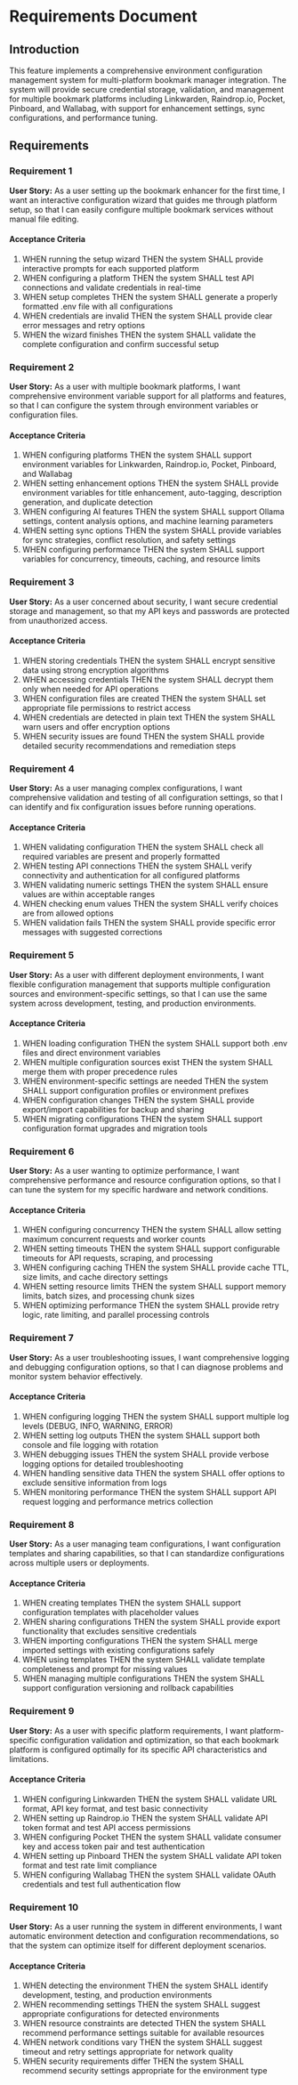 # Requirements Document

## Introduction

This feature implements a comprehensive environment configuration management system for multi-platform bookmark manager integration. The system will provide secure credential storage, validation, and management for multiple bookmark platforms including Linkwarden, Raindrop.io, Pocket, Pinboard, and Wallabag, with support for enhancement settings, sync configurations, and performance tuning.

## Requirements

### Requirement 1

**User Story:** As a user setting up the bookmark enhancer for the first time, I want an interactive configuration wizard that guides me through platform setup, so that I can easily configure multiple bookmark services without manual file editing.

#### Acceptance Criteria

1. WHEN running the setup wizard THEN the system SHALL provide interactive prompts for each supported platform
2. WHEN configuring a platform THEN the system SHALL test API connections and validate credentials in real-time
3. WHEN setup completes THEN the system SHALL generate a properly formatted .env file with all configurations
4. WHEN credentials are invalid THEN the system SHALL provide clear error messages and retry options
5. WHEN the wizard finishes THEN the system SHALL validate the complete configuration and confirm successful setup

### Requirement 2

**User Story:** As a user with multiple bookmark platforms, I want comprehensive environment variable support for all platforms and features, so that I can configure the system through environment variables or configuration files.

#### Acceptance Criteria

1. WHEN configuring platforms THEN the system SHALL support environment variables for Linkwarden, Raindrop.io, Pocket, Pinboard, and Wallabag
2. WHEN setting enhancement options THEN the system SHALL provide environment variables for title enhancement, auto-tagging, description generation, and duplicate detection
3. WHEN configuring AI features THEN the system SHALL support Ollama settings, content analysis options, and machine learning parameters
4. WHEN setting sync options THEN the system SHALL provide variables for sync strategies, conflict resolution, and safety settings
5. WHEN configuring performance THEN the system SHALL support variables for concurrency, timeouts, caching, and resource limits

### Requirement 3

**User Story:** As a user concerned about security, I want secure credential storage and management, so that my API keys and passwords are protected from unauthorized access.

#### Acceptance Criteria

1. WHEN storing credentials THEN the system SHALL encrypt sensitive data using strong encryption algorithms
2. WHEN accessing credentials THEN the system SHALL decrypt them only when needed for API operations
3. WHEN configuration files are created THEN the system SHALL set appropriate file permissions to restrict access
4. WHEN credentials are detected in plain text THEN the system SHALL warn users and offer encryption options
5. WHEN security issues are found THEN the system SHALL provide detailed security recommendations and remediation steps

### Requirement 4

**User Story:** As a user managing complex configurations, I want comprehensive validation and testing of all configuration settings, so that I can identify and fix configuration issues before running operations.

#### Acceptance Criteria

1. WHEN validating configuration THEN the system SHALL check all required variables are present and properly formatted
2. WHEN testing API connections THEN the system SHALL verify connectivity and authentication for all configured platforms
3. WHEN validating numeric settings THEN the system SHALL ensure values are within acceptable ranges
4. WHEN checking enum values THEN the system SHALL verify choices are from allowed options
5. WHEN validation fails THEN the system SHALL provide specific error messages with suggested corrections

### Requirement 5

**User Story:** As a user with different deployment environments, I want flexible configuration management that supports multiple configuration sources and environment-specific settings, so that I can use the same system across development, testing, and production environments.

#### Acceptance Criteria

1. WHEN loading configuration THEN the system SHALL support both .env files and direct environment variables
2. WHEN multiple configuration sources exist THEN the system SHALL merge them with proper precedence rules
3. WHEN environment-specific settings are needed THEN the system SHALL support configuration profiles or environment prefixes
4. WHEN configuration changes THEN the system SHALL provide export/import capabilities for backup and sharing
5. WHEN migrating configurations THEN the system SHALL support configuration format upgrades and migration tools

### Requirement 6

**User Story:** As a user wanting to optimize performance, I want comprehensive performance and resource configuration options, so that I can tune the system for my specific hardware and network conditions.

#### Acceptance Criteria

1. WHEN configuring concurrency THEN the system SHALL allow setting maximum concurrent requests and worker counts
2. WHEN setting timeouts THEN the system SHALL support configurable timeouts for API requests, scraping, and processing
3. WHEN configuring caching THEN the system SHALL provide cache TTL, size limits, and cache directory settings
4. WHEN setting resource limits THEN the system SHALL support memory limits, batch sizes, and processing chunk sizes
5. WHEN optimizing performance THEN the system SHALL provide retry logic, rate limiting, and parallel processing controls

### Requirement 7

**User Story:** As a user troubleshooting issues, I want comprehensive logging and debugging configuration options, so that I can diagnose problems and monitor system behavior effectively.

#### Acceptance Criteria

1. WHEN configuring logging THEN the system SHALL support multiple log levels (DEBUG, INFO, WARNING, ERROR)
2. WHEN setting log outputs THEN the system SHALL support both console and file logging with rotation
3. WHEN debugging issues THEN the system SHALL provide verbose logging options for detailed troubleshooting
4. WHEN handling sensitive data THEN the system SHALL offer options to exclude sensitive information from logs
5. WHEN monitoring performance THEN the system SHALL support API request logging and performance metrics collection

### Requirement 8

**User Story:** As a user managing team configurations, I want configuration templates and sharing capabilities, so that I can standardize configurations across multiple users or deployments.

#### Acceptance Criteria

1. WHEN creating templates THEN the system SHALL support configuration templates with placeholder values
2. WHEN sharing configurations THEN the system SHALL provide export functionality that excludes sensitive credentials
3. WHEN importing configurations THEN the system SHALL merge imported settings with existing configurations safely
4. WHEN using templates THEN the system SHALL validate template completeness and prompt for missing values
5. WHEN managing multiple configurations THEN the system SHALL support configuration versioning and rollback capabilities

### Requirement 9

**User Story:** As a user with specific platform requirements, I want platform-specific configuration validation and optimization, so that each bookmark platform is configured optimally for its specific API characteristics and limitations.

#### Acceptance Criteria

1. WHEN configuring Linkwarden THEN the system SHALL validate URL format, API key format, and test basic connectivity
2. WHEN setting up Raindrop.io THEN the system SHALL validate API token format and test API access permissions
3. WHEN configuring Pocket THEN the system SHALL validate consumer key and access token pair and test authentication
4. WHEN setting up Pinboard THEN the system SHALL validate API token format and test rate limit compliance
5. WHEN configuring Wallabag THEN the system SHALL validate OAuth credentials and test full authentication flow

### Requirement 10

**User Story:** As a user running the system in different environments, I want automatic environment detection and configuration recommendations, so that the system can optimize itself for different deployment scenarios.

#### Acceptance Criteria

1. WHEN detecting the environment THEN the system SHALL identify development, testing, and production environments
2. WHEN recommending settings THEN the system SHALL suggest appropriate configurations for detected environments
3. WHEN resource constraints are detected THEN the system SHALL recommend performance settings suitable for available resources
4. WHEN network conditions vary THEN the system SHALL suggest timeout and retry settings appropriate for network quality
5. WHEN security requirements differ THEN the system SHALL recommend security settings appropriate for the environment type